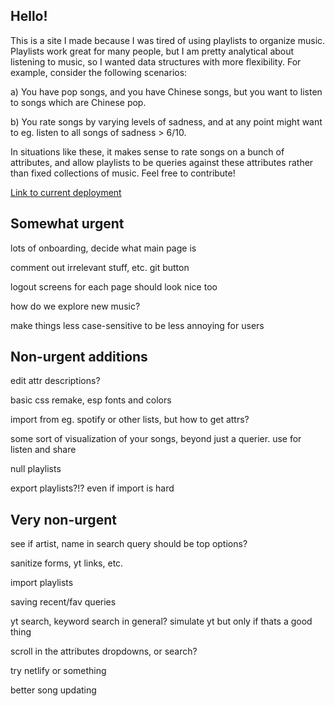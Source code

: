 ## Hello!

This is a site I made because I was tired of using playlists to organize music. Playlists work great for many people, but I am pretty analytical about listening to music, so I wanted data structures with more flexibility. For example, consider the following scenarios:

a) You have pop songs, and you have Chinese songs, but you want to listen to songs which are Chinese pop. 

b) You rate songs by varying levels of sadness, and at any point might want to eg. listen to all songs of sadness > 6/10. 

In situations like these, it makes sense to rate songs on a bunch of attributes, and allow playlists to be queries against these attributes rather than fixed collections of music. Feel free to contribute! 

[Link to current deployment](https://song-select.herokuapp.com/)

## Somewhat urgent

lots of onboarding, decide what main page is

comment out irrelevant stuff, etc. git button

logout screens for each page should look nice too

how do we explore new music? 

make things less case-sensitive to be less annoying for users

## Non-urgent additions

edit attr descriptions? 

basic css remake, esp fonts and colors

import from eg. spotify or other lists, but how to get attrs?

some sort of visualization of your songs, beyond just a querier. use for listen and share

null playlists

export playlists?!? even if import is hard

## Very non-urgent

see if artist, name in search query should be top options? 

sanitize forms, yt links, etc.

import playlists

saving recent/fav queries

yt search, keyword search in general? simulate yt but only if thats a good thing

scroll in the attributes dropdowns, or search? 

try netlify or something

better song updating